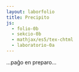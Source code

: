 ```yaml
---
layout: laborfolio
title: Precipito
js:
  - folio-0b
  - sekcio-0b 
  - mathjax/es5/tex-chtml
  - laboratorio-0a
---
```


...paĝo en preparo...

<!--
https://en.wikipedia.org/wiki/Solubility_chart
https://www2.chem.wisc.edu/deptfiles/genchem/netorial/rottosen/tutorial/modules/chemical_reactions/module4_3/4_3_2.htm
https://en.wikipedia.org/wiki/Solubility#Solubility_of_ionic_compounds_in_water
https://de.wikipedia.org/wiki/L%C3%B6slichkeit
https://www.hoffmeister.it/chemie/14-ionen-salze-faellungsreaktionen_und_ionenbindung.pdf

https://en.intl.chemicalaid.com/tools/equationbalancer.php?equation=Pb%28NO3%292+%2B+CuSO4+%3D+Pb%28SO4%292+%2B+CuNO3
-->

<!--
eksperimentoj:

- https://www.youtube.com/watch?v=DVrfgHMHjS4
- https://www.youtube.com/watch?v=Qc2pWUIzP2k
- https://www.youtube.com/watch?v=hVBsrwJFBTY

- NaCl + AgNO3 -> AgCl(s) + NaNO3 // blanka
- KI + AgNO3 -> AgI(s) + KNO3 // flaveta (https://www.youtube.com/watch?v=m_0lpAFAisU)
- 2NaI + Pb(NO3)2 -> PbI2(s) + 2NaNO3 // flava (https://www.youtube.com/watch?v=hVBsrwJFBTY)
- 2KI + Pb(NO3)2 -> PbI2(s) + 2KNO3 // flava (https://www.youtube.com/watch?v=6TRuMSjxgYs, https://www.youtube.com/watch?v=2EQznGPZY5A,  https://www.youtube.com/watch?v=H4COWrI0WsQ)
- 2NaCl + Pb(NO3)2 -> PbCl2 + 2NaNO3 // blanka (https://www.youtube.com/watch?v=0RuayQSG6fc)
- CuSO4 + 2NAOH -> Cu(OH)2(s) + Na2SO4 // helblua (https://www.youtube.com/watch?v=hVBsrwJFBTY)
- 2NaCl + Ba(NO3)2 -> 2NaNO3 + BaCl2 // ĉiuj solveblaj (https://www.youtube.com/watch?v=hVBsrwJFBTY)
- Na2CO3 + Ba(NO3)2 -> BaCO3(s) + 2NaNO3 // blanka (https://www.youtube.com/watch?v=hVBsrwJFBTY)
- xxx -> PbSO4 (https://www.youtube.com/watch?v=ZYNEHwHAtqk 7:26)
-(?) CuSO4 + 2 NaOH -> Cu(OH)2 + Na2SO4 (https://de.wikipedia.org/wiki/Kupfer(II)-nitrat, blau-grün)
- -> Ag2CO3 // blankbruna (https://www.youtube.com/watch?v=_lDLzmhF8E8, https://www.youtube.com/watch?v=HqAlLWwxWdw)
-->

<script>
  // solvebloj, true: bone solvebla, false: malbone solvebla
  function solvebla(katjono,anjono) {
    // 1)
    if (['Li+','Na+','K+','Rb+','NH4+'].indexOf(katjono)>=0) return true;

    // 2)
    if (['Cl-','Br-','I-'].indexOf(anjono)>=0) {
      if (['Ag+','Pb2+','Hg2+','Cu+'].indexOf(katjono)>=0) return false;
      else return true;
    }

    // 3) - parte jam kovrita de (1)
    if ('OH-' == anjono) {
      if (['Li+','Na+','K+','Rb+','NH4+','Sr2+','Ba2+'].indexOf(katjono)>=0) return true
      else return false;
    }

    // 4)
    if ('NO3-' == anjono) return true;

    // 5) fakte jam kovrita de (1)
    if (['PO43-','CO32-'].indexOf(anjono)>=0) {
      if (['Li+','Na+','K+','Rb+','NH4+'].indexOf(katjono)>=0) return true;
      else return false;
    }

    // 6)
    if ('SO42-' == anjono) {
      if (['Ca2+','Sr2+','Ba2+','Pb2+'].indexOf(katjono)>=0) return false;
      else return true;
    }

    throw `Neniu regulo por solveblo de ${katjono} | ${anjono}!`;
  }

  function precipito_ecoj(katjono,anjono) {
    // devio de koloro kaj geometriaj ecoj de precipitaĵo
    // aprioraj estas:
    //  e1 = {id: "ero_3", n: 51, alto: 150, falaĵalto: 10, supro: 270,
    //        daŭro: 10, aperdaŭro: 5, videblo: 0.0, klasoj: "ero_1 kaŝita"};
    //  e2 = {id: "ero_50", n: 11, alto: 80, falaĵalto: 100, supro: 300,
    //        daŭro: 50, aperdaŭro: 3, videblo: 0.0, klasoj: "ero_2 kaŝita"};

    if (
      katjono == 'Pb2+' && anjono == 'I-') {
      return { 
        koloro: "flava", 
        eroj1: { id: "ero_20", n: 25, falaĵalto: 150 },
        eroj2: { n: 7, falaĵalto: 80, faldistanco: 80 }
      };
    } else if (
      katjono == 'Ag+' && anjono == 'I-') {
      return { koloro: "flaveta" };
    } else if (
      katjono == 'Ag+' && anjono == 'CO32-') {
      return { koloro: "blankbruna" };
    } else if (
      katjono == 'Ag+' && anjono == 'OH-') {
      return { koloro: "bruna" };
    } else if (
      katjono == 'Cu2+' && anjono == 'OH-' ||
      katjono == 'Cu2+' && anjono == 'CO32-') {
      return { koloro: "helblua" };
    } else if (
      katjono == 'Ag+' && anjono == 'Cl-' ||
      katjono == 'Ba2+' && anjono == 'CO32-' ||
      katjono == 'Ba2+' && anjono == 'SO42-' ||
      katjono == 'Pb2+' && anjono == 'CO32-' ||
      katjono == 'Pb2+' && anjono == 'Cl-' ||
      katjono == 'Pb2+' && anjono == 'OH-' ||
      katjono == 'Pb2+' && anjono == 'SO42-') {
      return { koloro: "blanka" };
    }
  }

  const jonoj = {
    // maldekstre
    "NaCl": ['Na+','Cl-'],
    "KI": ['K+','I-'],
    "Na₂CO₃": ['Na+','CO32-'],
    "NaOH": ['Na+','OH-'],
    // dekstre
    "AgNO₃": ['Ag+','NO3-'],
    "Ba(NO₃)₂": ['Ba2+','NO3-'],
    "Pb(NO₃)₂": ['Pb2+','NO3-'],
    "CuSO₄": ['Cu2+','SO42-']
  }  
    
  function s_testo() {
    // solveblo de 'reakciantoj'
    for (const j in jonoj) {
      const j_ = jonoj[j];
      const solvbl = solvebla(...j_);
      //console.log(`${solvbl?'solvebla':'nesolvebla'} ${j}`);
      if (!solvbl) throw "Ne solvebla reakcianto: "+j;
    }
    // solveblo de produktoj (rekombinoj)
    const jj = Object.keys(jonoj);
    for (let n1 = 0; n1<jj.length-1; n1++) {
      for (let n2 = n1+1; n2<jj.length; n2++) {
        const j1 = jj[n1], jj1 = jonoj[j1];
        const j2 = jj[n2], jj2 = jonoj[j2];
  
        const solvbl1 = solvebla(jj1[0],jj2[1]);
        const solvbl2 = solvebla(jj2[0],jj1[1]);

        if (solvbl1 && solvbl2) console.log(`(informe) ambaŭ solveblaj: ${jj1[0]} ${jj2[1]}; ${jj2[0]} ${jj1[1]}`);
        if (!solvbl1 && !solvbl2) throw `(evitende) Ambaŭ nesolveblaj: ${jj1[0]} ${jj2[1]}; ${jj2[0]} ${jj1[1]}`;
        if (!solvbl1 && !precipito_ecoj(jj1[0],jj2[1])) throw `Nedifinitaj ecoj por precipito ${jj1[0]} ${jj2[1]}`;
        if (!solvbl2 && !precipito_ecoj(jj2[0],jj1[1])) throw `Nedifinitaj ecoj por precipito ${jj2[0]} ${jj1[1]}`;
        // console.log(`${solvebla(jj1[0],jj2[1])?'solvebla':'nesolvebla'} ${jj1[0]} ${jj2[1]}`);
        // console.log(`${solvebla(jj2[0],jj1[1])?'solvebla':'nesolvebla'} ${jj2[0]} ${jj1[1]}`);
      }
    }
  }

  const substancoj = [
    // maldekstre
    "NaCl",
    "KI",
    "Na₂CO₃",
    "NaOH",
    // dekstre
    "AgNO₃",
    "Ba(NO₃)₂",
    "Pb(NO₃)₂",
    "CuSO₄"
  ];


  let lab; // la laboratorio kaj iloj
  let mikso = []; // miksaĵo de du ĥemiaĵoj


  function miksaldono(maldekstre,substanco) {
    const s = maldekstre?0:1;
    mikso[s] = substanco;

    function nesolvebla(s1,s2) {
      if (s1 && s2) {
        const jj1 = jonoj[s1];
        const jj2 = jonoj[s2];

        return !solvebla(jj1[0],jj2[1]) || !solvebla(jj2[0],jj1[1]);
      }
    }

    function prcpt_ecoj(s1,s2) {
        const jj1 = jonoj[s1];
        const jj2 = jonoj[s2];

        return (
          precipito_ecoj(jj1[0],jj2[1]) ||
          precipito_ecoj(jj2[0],jj1[1])
        );
    }

    if (nesolvebla(mikso[0],mikso[1])) {
      // lanĉu precipiton
      // const prcp = ĝi("#_glaso_glaso_enhavo .precipito");
      // forigu display: none!
      // prcp.classList.remove("klara_likvo");

      const glaso = lab.iloj["glaso"];

      let precipito;
      /*
      if (mikso[0] == "KI" && mikso[1] == "AgNO₃") {
        // flava precipito
        precipito = Lab.falaĵo("p_agi","precipito",
          {id: "ero_agi", n: 11, a: 80, af: 50, fd: 100, s:300, d: 50},
          null,
          100, 250);
      } else if (mikso[1] == "Pb(NO₃)₂") {
        // flava precipito
        precipito = Lab.falaĵo("p_pb","precipito",
          {id: "ero_pb", n: 11, a: 80, af: 50, fd: 100, s:300, d: 50},
          null,
          100, 250);
      } else if (mikso[1] == "CuSO₄") {
        // blua precipito
        precipito = Lab.falaĵo("p_cu","precipito",
          {id: "ero_cu", n: 11, a: 80, af: 200, fd: 200, s:300, d: 50},
          null,
          100, 250);    
      } else {
        */

      // apriora precipito, eroj1: eretoj, eroj2: nuboj
      let e1 = {id: "ero_3", n: 51, alto: 150, falaĵalto: 10, supro: 270, daŭro: 10, aperdaŭro: 5, videblo: 0.0, klasoj: "ero_1 kaŝita"};
      let e2 = {id: "ero_50", n: 11, alto: 80, falaĵalto: 100, supro: 300, daŭro: 50, aperdaŭro: 3, videblo: 0.0, klasoj: "ero_2 kaŝita"};

      const ecoj = prcpt_ecoj(mikso[0],mikso[1]);
      if (ecoj.eroj2) e2 = Object.assign(e2,ecoj.eroj2);
      if (ecoj.eroj1) e1 = Object.assign(e1,ecoj.eroj1);

      precipito = Lab.falaĵo("p_1","precipito",
        e1, e2,
        100, 250);
      //}

      // adaptu la koloron de la gradiento
      if (ecoj && ecoj.koloro) {
        for (const stp of ĉiuj("#gradiento_precipito stop")) {
          //stp.className = `p_${klr}`;
          Lab.a(stp,{class: `p_${ecoj.koloro}`});
        }
      }

      glaso.enhavo(precipito);
      const eroj1 = ĉiuj('#_glaso_glaso_enhavo .ero_1').entries();
      const eroj2 = ĉiuj('#_glaso_glaso_enhavo .ero_2').entries();
      const intervalo = 5;

      function ek(eroj) {
        const e = eroj.next();
        if (!e.done) {
          const use = e.value[1];
          //use.classList.remove("kaŝita");
          for (const a of use.querySelectorAll("animateMotion, animate")) {
            a.beginElement();
          }
          use.classList.remove("kaŝita");
          setTimeout(() => ek(eroj),
            // per hazarda tempo ni evitas ke eroj aperu tro orde de maldekstre dekstren
            Math.random()*intervalo);
        }
      }

      // nur post iom da tempo (1s) precipito entute komenciĝu
      setTimeout(() => ek(eroj2), 500);
      // nur post la grandaj nubaj eroj elfalu la malgrandaj kristalaj
      setTimeout(() => ek(eroj1), 3000);

      /*
      setTimeout(() => {
        // ankaŭ la animacion komencu iom post iom...!
        // uzu iteraciilon kun setTimeout por tio, ĉu?
          for (a of ĉiuj('#_glaso_glaso_enhavo animateMotion')) {
            a.beginElement();
          }
        }, 1000);
        */
    }
  }


  /**
  * Kreu botelon en difinita situacio
  * @param {number} nro numero de la substanco
  * @param {boolean} maldekstre true:maldekstre, false:dekstre
  * @param {number} stato 0: staranta malsupre, 1: levita supren, 2: elverŝo
  */
  function stara_botelo(nro, maldekstre, enhavo) {
    const subst = substancoj[nro];

    // kreu la botelon
    const botl = Lab.gutbotelo(nro,subst+"\n(aq)",enhavo);
    botl.stato = 0; // 0: stare surtable
    botl.maldekstre = maldekstre;

    // starigu la botelon
    const x_ŝovo = maldekstre? 10 : 130;
    const x = x_ŝovo + nro*45 + Math.random()*3;
    const y = 497 + Math.random()*5;
    lab.metu(botl,{
      id: nro,
      x:x, y:y
    });

    return botl;
  }

  function botel_levo(botl) {
    // kontrolu, ĉu la loko estas libera ankoraŭ
    // plibonigu: se ne jam elverŝita ni ankaŭ povus
    // anstatŭigi tiun botelon - necesos funkcio por restarigo...!
    const L = botl.maldekstre? "M":"D";
    if (lab.okupita(`L${L}`) || lab.okupita(`V${L}`)) {
      console.log("Levita loko jam okupita!");
      return;
    }

    // rekreu klinitan botelon
    const subst = substancoj[botl.id];
    ra = botl.maldekstre? 70:-70; // klinangulo
    const nova = Lab.gutbotelo(botl.id,subst+"\n(aq)",botl.pleno,ra);

    nova.stato = 1; // levita
    nova.maldekstre = botl.maldekstre;
    lab.klak_reago(nova,botel_verŝo);

    lab.movu(botl,botl.maldekstre?"LM":"LD",nova)
  }

  function botel_verŝo(botl) {
    // rekreu klinitan botelon
    const subst = substancoj[botl.id];
    ra = botl.maldekstre? 170:-170; // klinangulo
    const nova = Lab.gutbotelo(botl.id,subst+"\n(aq)",botl.pleno,ra);

    nova.stato = 2; // verŝa
    nova.maldekstre = botl.maldekstre;
    lab.movu(botl,botl.maldekstre?"VM":"VD",nova);

    // por verŝgutoj ni bezonas la pinton de la botelo kaj la surfacon de la glaso
    const pinto = botl.pinto();
    const pt = lab.svgKoord(ĝi('#'+pinto.id),pinto.x,pinto.y);
/*
    ĝi("#lab_aranĝo").append(Lab.e("circle",{
      cx: pt.x, cy: pt.y, r: 3, fill:"red"
    }));
*/
    //const surfaco = lab.iloj["glaso"].surfaco();
    const surfaco = {id: "_glaso_glaso", x: 50, y: -250};

    // surfaco indikas la mezpunkton de la surfaco, por
    // vertikala falo ni poste uzu pt.x!
    const sf = lab.svgKoord(ĝi('#'+surfaco.id),surfaco.x,surfaco.y);
/*
    ĝi("#lab_aranĝo").append(Lab.e("line",{
      x1: pt.x, x2: pt.x + (sf.x-pt.x)/5, 
      y1: pt.y, y2: sf.y, stroke:"green"
    }));
    */

    // KOREKTU:
    // anstataŭ s uzu y0 kaj ne negativigu kiel por precipito#
    // anstataŭ fd uzu dy
    // permesu doni x0 KAJ dx
    // pli bone havu flekseblan falaĵon kun aŭ sen limiga likvo!
    const gutoj_id = "gutoj_"+(nova.maldekstre?"md":"dk");
    const verŝo = Lab.falaĵo(gutoj_id,"gutoj",
      {
        id: "guto", n: 7,
        alto: 3,
        falaĵalto: 2,
        x0: pt.x,
        supro: -pt.y,
        daŭro: 1,  // daŭro: 1s
        faldistanco: sf.y-pt.y,
        poste: (ev) => {
          ĝi('#'+gutoj_id).remove();
          miksaldono(nova.maldekstre,subst);
        }
      },
      null, 0, 0); 

    ĝi("#lab_aranĝo").append(verŝo);
    for (a of ĉiuj(`#${gutoj_id} animateMotion`)){
      a.beginElement();
    };
  }


  lanĉe(()=>{
    s_testo();

    lab = new Laboratorio(ĝi("#eksperimento"),"fono",500,510);
    // preparu erojn por precipito kaj gutoj
    lab.ero_smb("ero_3",3);
    lab.ero_smb("ero_20",20);
    lab.ero_smb("ero_50",50);
    /*
    lab.ero_smb("ero_agi",50);
    lab.ero_smb("ero_pb",50);
    lab.ero_smb("ero_cu",50);
    */
    lab.ero_smb("guto",3);

/*
    // precipitaĵoj estu komence nevideblaj
    for (const prcp of ĉiuj(".precipito") {
      prcp.classList.add("klara_likvo");
    } 
    */

    const glaso = Lab.glaso("glaso",5/6); // alteco = 250 (5/6*300)
    lab.metu(glaso,{id: "tablo", x:200, y:500});

    // kreu botelojn kun substancoj laŭ numero
    for (nro = 0; nro<substancoj.length; nro++) {
      // kreu botelon
      const maldekstre = nro<4;
      const botl = stara_botelo(nro, maldekstre, 
        maldekstre? 50+Math.random()*40 : 15+Math.random()*30);

      lab.klak_reago(botl,botel_levo);
    }

    // aldonu lokojn levitajn kaj verŝajn
    // (la koordinatoj estas malsamaj pro
    // iom neregula rotaciado de gutboteloj
    // konservante konvenan kvanton da enhavo)
    lab.nova_loko({id: "LM", x: 150, y: 150});
    lab.nova_loko({id: "LD", x: 350, y: 150});
    lab.nova_loko({id: "VM", x: 210, y: 150});
    lab.nova_loko({id: "VD", x: 290, y: 120});

    // faligu erojn
    /*
    for (const a of ĝi("#eksperimento").querySelectorAll("animateMotion")) {
      a.beginElement();
    }
    */
  })
</script>

<svg id="eksperimento"
    version="1.1" 
    xmlns="http://www.w3.org/2000/svg" 
    xmlns:xlink="http://www.w3.org/1999/xlink" width="100%" viewBox="-10 -10 520 520">
 <style type="text/css">
    <![CDATA[
      #fono {
        fill: #0C3742;
      }

      .kaŝita {
        display: none;
      }

      .likvo {
        fill: #88aaff;
        fill-opacity: 0.3;
        /*
        stroke: gray;
        stroke-width: 0.1;
        */
      }

      /* kaŝu precipitaĵon */
      .klara_likvo use {
        display: none;
      }

      .p_blanka {
        stop-color: white;
      }

      .p_flava {
        stop-color: #fd0;
      }

      .p_flaveta {
        stop-color: #fea;
      }

      .p_helblua {
        stop-color: #8ff
      }

      .p_blankbruna {
        stop-color: #fdb; /* #feb; #db8? */
      }

      .p_bruna {
        stop-color: #2e2626; /* #322 */
      }

      #ero_3, #ero_20, #ero_50 {
        fill: url(#gradiento_precipito);
      }

      #guto {
        stroke: gray;
        stroke-width: 0.5;
        stroke-dasharray: 5 10;
        fill: #8cd;
        fill-opacity: 0.6;
      }

      .vitro {
        /*fill: none;*/
        stroke: black;
        stroke-width: 1.0;
        fill: url(#vitro);
      }

      .ombro {
        fill: url(#r_gradiento_ombro);
      }

      .etikedo {
        fill: white;
        fill-opacity: 0.4;
      }

      .ujo text {
        font-size: 9px;
      }

      .ujo tspan:first-child {
        font-stretch: extra-condensed;
        font-weight: bold;
      }
    ]]>
  </style>
  <defs>
    <pattern id="strie" viewBox="0,0,4,1" height="20%" width="20%">
      <rect width="2" height="1"/>
    </pattern>
    <radialGradient id="gradiento_precipito">
      <stop class="p_blanka" offset="20%" stop-opacity="0.6"/>
      <stop class="p_blanka" offset="100%" stop-opacity="0"/>
    </radialGradient> 
    <!--
    <radialGradient id="r_gradiento_blanka">
      <stop offset="0%" stop-color="white" stop-opacity="0.6"/>
      <stop offset="100%" stop-color="white" stop-opacity="0"/>
    </radialGradient> 
    <radialGradient id="r_gradiento_flava">
      <stop offset="0%" stop-color="#ffdd00" stop-opacity="0.6"/>
      <stop offset="100%" stop-color="#ffdd00" stop-opacity="0"/>
    </radialGradient>    
    <radialGradient id="r_gradiento_flaveta">
      <stop offset="0%" stop-color="#fea" stop-opacity="0.6"/>
      <stop offset="100%" stop-color="#fea" stop-opacity="0"/>
    </radialGradient>    
    <radialGradient id="r_gradiento_blua">
      <stop offset="0%" stop-color="#8ff" stop-opacity="0.6"/>
      <stop offset="100%" stop-color="#8ff" stop-opacity="0"/>
    </radialGradient>
    -->
    <radialGradient id="r_gradiento_ombro" fx="60%" fy="10%">
      <stop offset="0%" stop-color="black" stop-opacity="0.25"/>
      <stop offset="60%" stop-color="black" stop-opacity="0.6"/>
      <stop offset="100%" stop-color="black" stop-opacity="0"/>
    </radialGradient>
    <linearGradient id="vitro">
      <stop offset="0%" stop-color="#00A" stop-opacity="0.5"/>
      <stop offset="7%" stop-color="#09F" stop-opacity="0.2"/>
      <stop offset="8%" stop-color="white" stop-opacity="0.6"/>
      <stop offset="48%" stop-color="white" stop-opacity="0"/>
      <stop offset="90%" stop-color="#034" stop-opacity="0"/>
      <stop offset="98%" stop-color="black" stop-opacity="0.7"/>
    </linearGradient>
  </defs>
</svg>